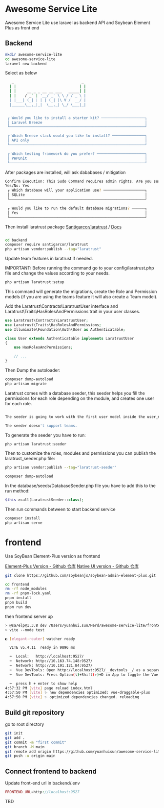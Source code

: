 # Awesome Service Lite

Awesome Service Lite use laravel as backend API and Soybean Element Plus as front end

## Backend

``` bash
mkdir awesome-service-lite
cd awesome-service-lite
laravel new backend
```

Select as below

``` bash
   _                               _
  | |                             | |
  | |     __ _ _ __ __ ___   _____| |
  | |    / _` | '__/ _` \ \ / / _ \ |
  | |___| (_| | | | (_| |\ V /  __/ |
  |______\__,_|_|  \__,_| \_/ \___|_|


 ┌ Would you like to install a starter kit? ────────────────────┐
 │ Laravel Breeze                                               │
 └──────────────────────────────────────────────────────────────┘

 ┌ Which Breeze stack would you like to install? ───────────────┐
 │ API only                                                     │
 └──────────────────────────────────────────────────────────────┘

 ┌ Which testing framework do you prefer? ──────────────────────┐
 │ PHPUnit                                                      │
 └──────────────────────────────────────────────────────────────┘

```

After packages are installed, will ask dababases / mitigation

```bash
Confirm Execution: This Sudo Command requires admin rights. Are you sure you wish to proceed?
Yes/No: Yes
 ┌ Which database will your application use? ───────────────────┐
 │ SQLite                                                       │
 └──────────────────────────────────────────────────────────────┘

 ┌ Would you like to run the default database migrations? ──────┐
 │ Yes                                                          │
 └──────────────────────────────────────────────────────────────┘

```

Then install laratrust package [Santigarcor/laratrust](https://github.com/santigarcor/laratrust) / [Docs](https://laratrust.santigarcor.me/)

``` bash

cd backend
composer require santigarcor/laratrust
php artisan vendor:publish --tag="laratrust"

```
Update team features in laratrust if needed.

IMPORTANT: Before running the command go to your config/laratrust.php file and change the values according to your needs.

```bash
php artisan laratrust:setup


```

This command will generate the migrations, create the Role and Permission models (if you are using the teams feature it will also create a Team model).

Add the Laratrust\Contracts\LaratrustUser interface and Laratrust\Traits\HasRolesAndPermissions trait in your user classes.

```php
use Laratrust\Contracts\LaratrustUser;
use Laratrust\Traits\HasRolesAndPermissions;
use Illuminate\Foundation\Auth\User as Authenticatable;

class User extends Authenticatable implements LaratrustUser
{
    use HasRolesAndPermissions;

    // ...
}

```

Then Dump the autoloader:
``` bash
composer dump-autoload
php artisan migrate
```

Laratrust comes with a database seeder, this seeder helps you fill the permissions for each role depending on the module, and creates one user for each role.

``` php

The seeder is going to work with the first user model inside the user_models array.

The seeder doesn't support teams.
```

To generate the seeder you have to run:

``` bash
php artisan laratrust:seeder
```

Then to customize the roles, modules and permissions you can publish the laratrust_seeder.php file:

``` bash
php artisan vendor:publish --tag="laratrust-seeder"

composer dump-autoload

```

In the database/seeds/DatabaseSeeder.php file you have to add this to the run method:

```php
$this->call(LaratrustSeeder::class);
```


Then run commands between to start backend service

``` bash
composer install
php artisan serve
```

# frontend

Use SoyBean Element-Plus version as frontend

[Element-Plus Version - Github 仓库](https://github.com/soybeanjs/soybean-admin-element-plus)
[Native UI version - Github 仓库](https://github.com/soybeanjs/soybean-admin)

``` bash
git clone https://github.com/soybeanjs/soybean-admin-element-plus.git

cd frontend
rm -rf node_modules
rm -rf pnpm-lock.yaml
pnpm install
pnpm build
pnpm run dev
```

then frontend server up

``` bash
> @sa/elp@1.3.8 dev /Users/yuanhui.sun/Herd/awesome-service-lite/frontend
> vite --mode test

◐ [elegant-router] watcher ready                                                               4:57:31 PM

  VITE v5.4.11  ready in 9896 ms

  ➜  Local:   http://localhost:9527/
  ➜  Network: http://10.163.74.148:9527/
  ➜  Network: http://10.191.121.84:9527/
  ➜  Vue DevTools: Open http://localhost:9527/__devtools__/ as a separate window
  ➜  Vue DevTools: Press Option(⌥)+Shift(⇧)+D in App to toggle the Vue DevTools

  ➜  press h + enter to show help
4:57:32 PM [vite] page reload index.html
4:57:50 PM [vite] ✨ new dependencies optimized: vue-draggable-plus
4:57:50 PM [vite] ✨ optimized dependencies changed. reloading

```

## Build git repository 

go to root directory

```bash
git init
git add .
git commit -m "first commit"
git branch -M main
git remote add origin https://github.com/yuanhuisun/awesome-service-lite.git
git push -u origin main

```

## Connect frontend to backend
Update front-end url in backend/.env
```php
FRONTEND_URL=http://localhost:9527
```

TBD
